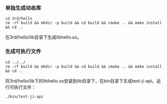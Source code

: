 ### 单独生成动态库
```
cd 3rd/hello
rm -rf build && mkdir -p build && cd build && cmake .. && make install && cd ..
```
在3rd/hello/lib目录下生成libhello.so。
### 生成可执行文件
```
cd ../../
rm -rf build && mkdir -p build && cd build && cmake .. && make install && cd ..
```
将3rd/hello/lib下的libhello.so安装到lib目录下，在bin目录下生成test-ji-api。运行可执行文件：
```
./bin/test-ji-api
```